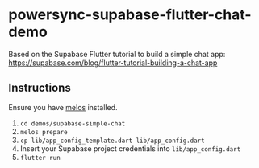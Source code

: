 # powersync-supabase-flutter-chat-demo

Based on the Supabase Flutter tutorial to build a simple chat app: <https://supabase.com/blog/flutter-tutorial-building-a-chat-app>

## Instructions

Ensure you have [melos](https://melos.invertase.dev/~melos-latest/getting-started) installed.

1. `cd demos/supabase-simple-chat`
2. `melos prepare`
3. `cp lib/app_config_template.dart lib/app_config.dart`
4. Insert your Supabase project credentials into `lib/app_config.dart`
5. `flutter run`
